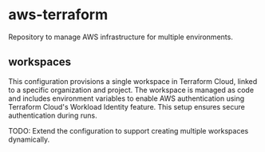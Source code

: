# aws-terraform

Repository to manage AWS infrastructure for multiple environments.

## workspaces

This configuration provisions a single workspace in Terraform Cloud, linked to a specific organization and project. The workspace is managed as code and includes environment variables to enable AWS authentication using Terraform Cloud's Workload Identity feature. This setup ensures secure authentication during runs.

TODO: Extend the configuration to support creating multiple workspaces dynamically.

